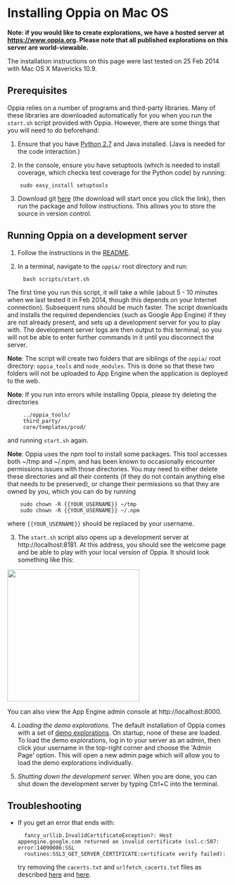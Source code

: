 # Installing Oppia on Mac OS #

**Note: if you would like to create explorations, we have a hosted server at https://www.oppia.org. Please note that all published explorations on this server are world-viewable.**

The installation instructions on this page were last tested on 25 Feb 2014 with Mac OS X Mavericks 10.9.

## Prerequisites ##

Oppia relies on a number of programs and third-party libraries. Many of these libraries are downloaded automatically for you when you run the `start.sh` script provided with Oppia. However, there are some things that you will need to do beforehand:

1. Ensure that you have [Python 2.7](http://www.python.org/download/releases/2.7/) and Java installed. (Java is needed for the code interaction.)

2. In the console, ensure you have setuptools (which is needed to install coverage, which checks test coverage for the Python code) by running:
```
    sudo easy_install setuptools
```

3. Download git [here](http://git-scm.com/download/mac) (the download will start once you click the link), then run the package and follow instructions. This allows you to store the source in version control.


## Running Oppia on a development server ##

1. Follow the instructions in the [README](https://github.com/oppia/oppia#oppia).

2. In a terminal, navigate to the `oppia/` root directory and run:
```
     bash scripts/start.sh
```

The first time you run this script, it will take a while (about 5 - 10 minutes when we last tested it in Feb 2014, though this depends on your Internet connection). Subsequent runs should be much faster. The script downloads and installs the required dependencies (such as Google App Engine) if they are not already present, and sets up a development server for you to play with. The development server logs are then output to this terminal, so you will not be able to enter further commands in it until you disconnect the server.

**Note**: The script will create two folders that are siblings of the `oppia/` root directory: `oppia_tools` and `node_modules`. This is done so that these two folders will not be uploaded to App Engine when the application is deployed to the web.

**Note**: If you run into errors while installing Oppia, please try deleting the directories
```
     ../oppia_tools/
     third_party/
     core/templates/prod/
```
and running `start.sh` again.

**Note**: Oppia uses the npm tool to install some packages. This tool accesses both ~/tmp and ~/.npm, and has been known to occasionally encounter permissions issues with those directories. You may need to either delete these directories and all their contents (if they do not contain anything else that needs to be preserved), or change their permissions so that they are owned by you, which you can do by running
```
    sudo chown -R {{YOUR_USERNAME}} ~/tmp
    sudo chown -R {{YOUR_USERNAME}} ~/.npm
```
where `{{YOUR_USERNAME}}` should be replaced by your username.

3. The `start.sh` script also opens up a development server at http://localhost:8181. At this address, you should see the welcome page and be able to play with your local version of Oppia. It should look something like this:

<img src='https://raw.githubusercontent.com/oppia/oppia/wiki/images/defaultDevPage.png' width='300'>

You can also view the App Engine admin console at http://localhost:8000.

4. *Loading the demo explorations.* The default installation of Oppia comes with a set of [demo explorations](https://github.com/oppia/oppia/tree/master/data/explorations). On startup, none of these are loaded. To load the demo explorations, log in to your server as an admin, then click your username in the top-right corner and choose the 'Admin Page' option. This will open a new admin page which will allow you to load the demo explorations individually.


5. *Shutting down the development server.* When you are done, you can shut down the development server by typing Ctrl+C into the terminal.

## Troubleshooting

  * If you get an error that ends with:
    ```
      fancy_urllib.InvalidCertificateException?: Host appengine.google.com returned an invalid certificate (ssl.c:507: error:14090086:SSL
      routines:SSL3_GET_SERVER_CERTIFICATE:certificate verify failed):
    ```
    try removing the `cacerts.txt` and `urlfetch_cacerts.txt` files as described [here](http://stackoverflow.com/questions/13899530/gae-sdk-1-7-4-and-invalidcertificateexception) and [here](http://stackoverflow.com/questions/17777994/why-cant-i-launch-my-app-from-the-shell).
